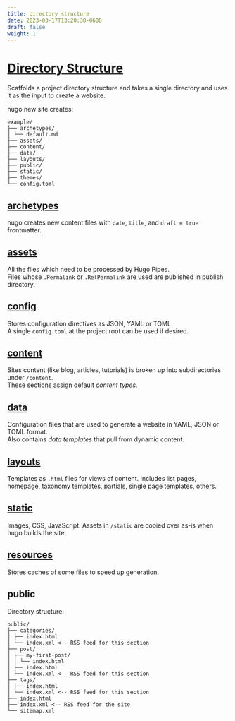 ```yaml
---
title: directory structure
date: 2023-03-17T13:20:38-0600
draft: false
weight: 1
---
```

# [Directory Structure](https://gohugo.io/getting-started/directory-structure/)
Scaffolds a project directory structure and takes a single directory and uses it as the input to create a website.

hugo new site creates:
```
example/
├── archetypes/
│ └── default.md
├── assets/
├── content/
├── data/
├── layouts/
├── public/
├── static/
├── themes/
└── config.toml
```
## [archetypes](https://gohugo.io/content-management/archetypes/)
hugo creates new content files with `date`, `title`, and `draft = true` frontmatter.

## [assets](https://gohugo.io/hugo-pipes/introduction#asset-directory)
All the files which need to be processed by Hugo Pipes.  
Files whose `.Permalink` or `.RelPermalink` are used are published in publish directory.

## [config](https://gohugo.io/getting-started/configuration/)
Stores configuration directives as JSON, YAML or TOML.  
A single `config.toml` at the project root can be used if desired.

## [content](https://gohugo.io/content-management/organization/)
Sites content (like blog, articles, tutorials) is broken up into subdirectories under `/content`.  
These sections assign default *content types.*

## [data](https://gohugo.io/templates/data-templates/)
Configuration files that are used to generate a website in YAML, JSON or TOML format.  
Also contains *data templates* that pull from dynamic content.

## [layouts](https://gohugo.io/templates/)
Templates as `.html` files for views of content. Includes list pages, homepage, taxonomy templates, partials, single page templates, others.

## [static](https://gohugo.io/content-management/static-files/)
Images, CSS, JavaScript. Assets in `/static` are copied over as-is when hugo builds the site.

## [resources](https://gohugo.io/getting-started/configuration/#configure-file-caches)
Stores caches of some files to speed up generation.

## public
Directory structure:
```
public/
├── categories/
│ ├── index.html
│ └── index.xml <-- RSS feed for this section
├── post/
│ ├── my-first-post/
│ │ └── index.html
│ ├── index.html
│ └── index.xml <-- RSS feed for this section
├── tags/
│ ├── index.html
│ └── index.xml <-- RSS feed for this section
├── index.html
├── index.xml <-- RSS feed for the site
└── sitemap.xml
```
